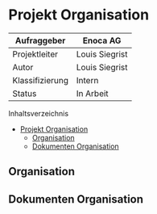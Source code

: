 # Projekt Organisation

Aufraggeber     | Enoca AG
--------------- | ----------------
Projektleiter   | Louis Siegrist
Autor           | Louis Siegrist
Klassifizierung | Intern
Status          | In Arbeit

Inhaltsverzeichnis

<!-- toc orderedList:0 depthFrom:1 depthTo:6 -->

- [Projekt Organisation](#projekt-organisation)
	- [Organisation](#organisation)
	- [Dokumenten Organisation](#dokumenten-organisation)

<!-- tocstop -->

 ## Organisation
 ## Dokumenten Organisation
